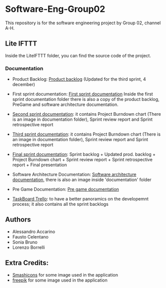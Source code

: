 # Software-Eng-Group02
This repository is for the software engineering project by Group 02, channel A-H.

## Lite IFTTT
Inside the LiteIFTTT folder, you can find the source code of the project.

### Documentation

- Product Backlog: [Product backlog](https://docs.google.com/spreadsheets/d/1Vq7-XlnHF-XD_1JTmWrMwWch_tCJsQ-t/edit?usp=sharing&ouid=104616255443413680542&rtpof=true&sd=true)
(Updated for the third sprint, 4 december)

- First sprint documentation: [First sprint documentation](https://drive.google.com/drive/folders/1ztFpDEDcegKjWW7tKsJLOVqgTZp2EOkz?usp=sharing)
Inside the first sprint documentation folder there is also a copy of the product backlog, PreGame and software architecture documentation.

- [Second sprint documentation](https://drive.google.com/drive/folders/1b49_4BHmBjJ2SpBYIXpmUp9WuZ1MKgEQ?usp=sharing): it contains Project Burndown chart (There is an image in documentation folder), Sprint review report and Sprint retrospective report

- [Third sprint documentation](https://drive.google.com/drive/folders/18ehxKnx-rlUNxC7Ug2pG5XFynTu65PDa?usp=sharing): it contains Project Burndown chart (There is an image in documentation folder), Sprint review report and Sprint retrospective report

- [Final sprint documentation](https://drive.google.com/drive/folders/1nA24_AuXrFm4P_RfJFvwWBx1P3bqfRoS?usp=sharing): Sprint backlog + Updated prod. backlog + Project Burndown chart + Sprint review report + Sprint retrospective report + Final presentation

- Software Architecture Documentation: [Software architecture documentation](https://docs.google.com/document/d/1GM5WXZTz5QPpytWCMQGrRBXxXg_TDPNhZz9rGOVXo_k/edit?usp=sharing), there is also an image inside 'documentation' folder

- Pre Game Documentation: [Pre game documentation](https://docs.google.com/document/d/18oMaA2f1tlFb552T81erhSqJ2zoVw1Px6gU98_miHT0/edit?usp=sharing)

- [TaskBoard Trello](https://trello.com/b/YmYFEr7O/ifttt): to have a better panoramics on the developemnt process; it also contains all the sprint backlogs
  
## Authors
- Alessandro Accarino
- Fausto Celentano
- Sonia Bruno
- Lorenzo Borrelli

## Extra Credits:
- [Smashicons](https://www.flaticon.com/authors/smashicons) for some image used in the application
- [freepik](https://www.flaticon.com/authors/freepik) for some image used in the application
